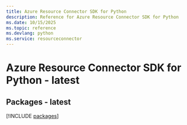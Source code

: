 ```yaml
---
title: Azure Resource Connector SDK for Python
description: Reference for Azure Resource Connector SDK for Python
ms.date: 10/15/2025
ms.topic: reference
ms.devlang: python
ms.service: resourceconnector
---
```

# Azure Resource Connector SDK for Python - latest
## Packages - latest
[!INCLUDE [packages](resource-connector-index.md)]